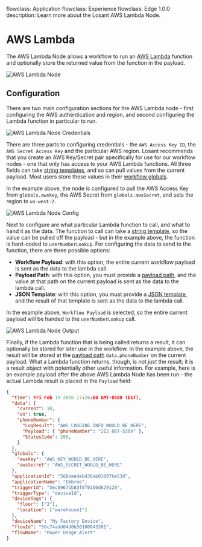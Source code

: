 flowclass: Application
flowclass: Experience
flowclass: Edge 1.0.0
description: Learn more about the Losant AWS Lambda Node.

# AWS Lambda

The AWS Lambda Node allows a workflow to run an [AWS Lambda](https://aws.amazon.com/lambda/) function and optionally store the returned value from the function in the payload.

![AWS Lambda Node](/images/workflows/data/aws-lambda-node.png "AWS Lambda Node")

## Configuration

There are two main configuration sections for the AWS Lambda node - first configuring the AWS authentication and region, and second configuring the Lambda function in particular to run.

![AWS Lambda Node Credentials](/images/workflows/data/aws-lambda-node-credentials.png "AWS Lambda Node Credentials")

There are three parts to configuring credentials - the `AWS Access Key ID`, the `AWS Secret Access Key` and the particular AWS region. Losant recommends that you create an AWS Key/Secret pair specifically for use for our workflow nodes - one that only has access to your AWS Lambda functions. All three fields can take [string templates](/workflows/accessing-payload-data/#string-templates), and so can pull values from the current payload. Most users store these values in their [workflow globals](/workflows/overview/#workflow-globals).

In the example above, the node is configured to pull the AWS Access Key from `globals.awsKey`, the AWS Secret from `globals.awsSecret`, and sets the region to `us-west-2`.

![AWS Lambda Node Config](/images/workflows/data/aws-lambda-node-config.png "AWS Lambda Node Config")

Next to configure are what particular Lambda function to call, and what to hand it as the data. The function to call can take a [string template](/workflows/accessing-payload-data/#string-templates), so the value can be pulled off the payload - but in the example above, the function is hard-coded to `userNumberLookup`. For configuring the data to send to the function, there are three possible options:

* **Workflow Payload**: with this option, the entire current workflow payload is sent as the data to the lambda call.
* **Payload Path**: with this option, you must provide a [payload path](/workflows/accessing-payload-data/#payload-paths), and the value at that path on the current payload is sent as the data to the lambda call.
* **JSON Template**: with this option, you must provide a [JSON template](/workflows/accessing-payload-data/#json-templates), and the result of that template is sent as the data to the lambda call.

In the example above, `Workflow Payload` is selected, so the entire current payload will be handed to the `userNumberLookup` call.

![AWS Lambda Node Output](/images/workflows/data/aws-lambda-node-output.png "AWS Lambda Node Output")

Finally, if the Lambda function that is being called returns a result, it can optionally be stored for later use in the workflow. In the example above, the result will be stored at the [payload path](/workflows/accessing-payload-data/#payload-paths) `data.phoneNumber` on the current payload. What a Lambda function returns, though, is not *just* the result; it is a result object with potentially other useful information. For example, here is an example payload after the above AWS Lambda Node has been run - the actual Lambda result is placed in the `Payload` field:

```json
{
  "time": Fri Feb 19 2016 17:26:00 GMT-0500 (EST),
  "data": {
    "current": 10,
    "on": true,
    "phoneNumber": {
      "LogResult": "AWS_LOGGING_INFO_WOULD_BE_HERE",
      "Payload": { "phoneNumber": "212 867-5309" },
      "StatusCode": 200,
    }
  },
  "globals": {
    "awsKey": "AWS_KEY_WOULD_BE_HERE",
    "awsSecret": "AWS_SECRET_WOULD_BE_HERE"
  },
  "applicationId": "568beedeb436ab01007be53d",
  "applicationName": "Embree",
  "triggerId": "56c8967bb8df0f0100d629120",
  "triggerType": "deviceId",
  "deviceTags": {
    "floor": ["2"],
    "location": ["warehouse1"]
  },
  "deviceName": "My Factory Device",
  "flowId": "56c74add04d0b50100043381",
  "flowName": "Power Usage Alert"
}
```
